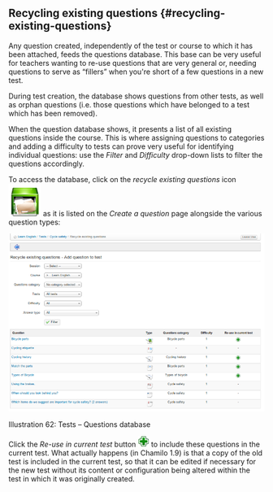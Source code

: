 ## Recycling existing questions {#recycling-existing-questions}

Any question created, independently of the test or course to which it has been attached, feeds the questions database. This base can be very useful for teachers wanting to re-use questions that are very general or, needing questions to serve as “fillers” when you&#039;re short of a few questions in a new test.

During test creation, the database shows questions from other tests, as well as orphan questions (i.e. those questions which have belonged to a test which has been removed).

When the question database shows, it presents a list of all existing questions inside the course. This is where assigning questions to categories and adding a difficulty to tests can prove very useful for identifying individual questions: use the _Filter_ and _Difficulty_ drop-down lists to filter the questions accordingly.

To access the database, click on the _recycle existing questions_ icon ![](../assets/graphics361.png) as it is listed on the _Create a question_ page alongside the various question types:

![](../assets/images56.png)

Illustration 62: Tests – Questions database

Click the _Re-use in current test_ button ![](../assets/graphics155.gif) to include these questions in the current test. What actually happens (in Chamilo 1.9) is that a copy of the old test is included in the current test, so that it can be edited if necessary for the new test without its content or configuration being altered within the test in which it was originally created.